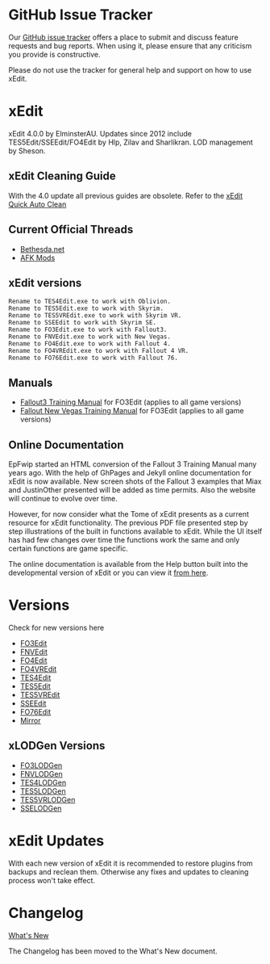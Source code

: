 # GitHub Issue Tracker

Our [GitHub issue tracker](https://github.com/TES5Edit/TES5Edit/issues) offers a place to submit and discuss feature requests and bug reports. When using it, please ensure that any criticism you provide is constructive.

Please do not use the tracker for general help and support on how to use xEdit.

# xEdit

xEdit 4.0.0 by ElminsterAU. Updates since 2012 include TES5Edit/SSEEdit/FO4Edit by Hlp, Zilav and Sharlikran. LOD management by Sheson.

## xEdit Cleaning Guide

With the 4.0 update all previous guides are obsolete. Refer to the [xEdit Quick Auto Clean](https://tes5edit.github.io/docs/5-mod-cleaning-and-error-checking.html#quickautoclean)

## Current Official Threads
- [Bethesda.net](https://bethesda.net/community/topic/57570/relz-sseedit)
- [AFK Mods](https://afkmods.iguanadons.net/index.php?/topic/3750-wipz-tes5edit/)

## xEdit versions

```text
Rename to TES4Edit.exe to work with Oblivion.
Rename to TES5Edit.exe to work with Skyrim.
Rename to TES5VREdit.exe to work with Skyrim VR.
Rename to SSEEdit to work with Skyrim SE.
Rename to FO3Edit.exe to work with Fallout3.
Rename to FNVEdit.exe to work with New Vegas.
Rename to FO4Edit.exe to work with Fallout 4.
Rename to FO4VREdit.exe to work with Fallout 4 VR.
Rename to FO76Edit.exe to work with Fallout 76.
```

## Manuals

- [Fallout3 Training Manual](https://www.nexusmods.com/fallout3/mods/8629) for FO3Edit (applies to all game versions)
- [Fallout New Vegas Training Manual](https://www.nexusmods.com/newvegas/mods/38413) for FO3Edit (applies to all game versions)

## Online Documentation

EpFwip started an HTML conversion of the Fallout 3 Training Manual many years ago. With the help of GhPages and Jekyll online documentation for xEdit is now available. New screen shots of the Fallout 3 examples that Miax and JustinOther presented will be added as time permits. Also the website will continue to evolve over time.

However, for now consider what the Tome of xEdit presents as a current resource for xEdit functionality. The previous PDF file presented step by step illustrations of the built in functions available to xEdit. While the UI itself has had few changes over time the functions work the same and only certain functions are game specific.

The online documentation is available from the Help button built into the developmental version of xEdit or you can view it [from here](https://tes5edit.github.io/docs/).

# Versions

Check for new versions here

- [FO3Edit](http://www.nexusmods.com/fallout3/mods/637)
- [FNVEdit](http://www.nexusmods.com/newvegas/mods/34703)
- [FO4Edit](http://www.nexusmods.com/fallout4/mods/2737)
- [FO4VREdit](http://www.nexusmods.com/fallout4/mods/2737)
- [TES4Edit](http://www.nexusmods.com/oblivion/mods/11536)
- [TES5Edit](http://www.nexusmods.com/skyrim/mods/25859)
- [TES5VREdit](http://www.nexusmods.com/skyrim/mods/25859)
- [SSEEdit](http://www.nexusmods.com/skyrimspecialedition/mods/164)
- [FO76Edit](https://www.nexusmods.com/fallout76/mods/30)
- [Mirror](https://github.com/TES5Edit/TES5Edit/releases)

## xLODGen Versions

- [FO3LODGen](http://www.nexusmods.com/fallout3/mods/21174)
- [FNVLODGen](http://www.nexusmods.com/newvegas/mods/58562)
- [TES4LODGen](http://www.nexusmods.com/oblivion/mods/15781)
- [TES5LODGen](http://www.nexusmods.com/skyrim/mods/62698)
- [TES5VRLODGen](http://www.nexusmods.com/skyrim/mods/62698)
- [SSELODGen](http://www.nexusmods.com/skyrimspecialedition/mods/6642/?)

# xEdit Updates

With each new version of xEdit it is recommended to restore plugins from backups and reclean them. Otherwise any fixes and updates to cleaning process won't take effect.

# Changelog

[What's New](http://tes5edit.github.io/whatsnew.html)

The Changelog has been moved to the What's New document.
